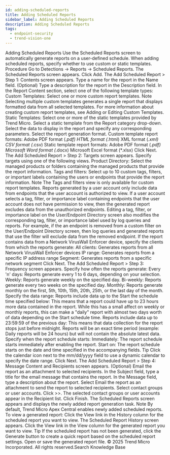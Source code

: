 ```yaml
---
id: adding-scheduled-reports
title: Adding Scheduled Reports
sidebar_label: Adding Scheduled Reports
description: Adding Scheduled Reports
tags:
  - endpoint-security
  - trend-vision-one
---
```


 Adding Scheduled Reports Use the Scheduled Reports screen to automatically generate reports on a user-defined schedule. When adding scheduled reports, specify whether to use custom or static templates. Procedure Go to Detections → Reports → Scheduled Reports. The Scheduled Reports screen appears. Click Add. The Add Scheduled Report > Step 1: Contents screen appears. Type a name for the report in the Name field. (Optional) Type a description for the report in the Description field. In the Report Content section, select one of the following template types: Custom Templates: Select one or more custom report templates. Note Selecting multiple custom templates generates a single report that displays formatted data from all selected templates. For more information about creating custom report templates, see Adding or Editing Custom Templates. Static Templates: Select one or more of the static templates provided by Trend Micro. Select a static template from the Report category drop-down. Select the data to display in the report and specify any corresponding parameters. Select the report generation format. Custom template report formats: Adobe PDF format (*.pdf) HTML format (*.html) XML format (*.xml) CSV format (*.csv) Static template report formats: Adobe PDF format (*.pdf) Microsoft Word format (*.docx) Microsoft Excel format (*.xlsx) Click Next. The Add Scheduled Report > Step 2: Targets screen appears. Specify targets using one of the following views. Product Directory: Select the managed products or folders containing the managed products that provide the report information. Tags and filters: Select up to 10 custom tags, filters, or important labels containing the users or endpoints that provide the report information. Note The Tags and filters view is only available for custom report templates. Reports generated by a user account only include data from endpoints that the user account is authorized to view. If a user account selects a tag, filter, or importance label containing endpoints that the user account does not have permission to view, then the generated report excludes data from the unauthorized endpoints. Editing a tag, filter, or importance label on the User/Endpoint Directory screen also modifies the corresponding tag, filter, or importance label used by log queries and reports. For example, if the an endpoint is removed from a custom filter on the User/Endpoint Directory screen, then log queries and generated reports that use the filter will exclude data from the removed endpoint. If the report contains data from a Network VirusWall Enforcer device, specify the clients from which the reports generate: All clients: Generates reports from all Network VirusWall Enforcer devices IP range: Generates reports from a specific IP address range Segment: Generates reports from a specific network segment Click Next. The Add Scheduled Report > Step 3: Frequency screen appears. Specify how often the reports generate: Every 'n' days: Reports generate every 1 to 6 days, depending on your selection. Weekly: Reports generate weekly on the specified day. Bi-weekly: Reports generate every two weeks on the specified day. Monthly: Reports generate monthly on the first, 5th, 10th, 15th, 20th, 25th, or the last day of the month. Specify the data range: Reports include data up to the Start the schedule time specified below: This means that a report could have up to 23 hours more data contained in the report. While this has a small affect on weekly or monthly reports, this can make a "daily" report with almost two days worth of data depending on the Start schedule time. Reports include data up to 23:59:59 of the previous day: This means that data collection for the report stops just before midnight. Reports will be an exact time period (example: Daily reports will be 24 hours) but will not contain the absolute latest data. Specify when the report schedule starts: Immediately: The report schedule starts immediately after enabling the report. Start on: The report schedule starts on the date and time specified in the accompanying fields. Tip Click the calendar icon next to the mm/dd/yyyy field to use a dynamic calendar to specify the date range. Click Next. The Add Scheduled Report > Step 4: Message Content and Recipients screen appears. (Optional) Email the report as an attachment to selected recipients. In the Subject field, type a title for the email message that contains the report. In the Message field, type a description about the report. Select Email the report as an attachment to send the report to selected recipients. Select contact groups or user accounts. Click >>. The selected contact groups or user accounts appear in the Recipient list. Click Finish. The Scheduled Reports screen appears and displays the newly added report generation task. Note By default, Trend Micro Apex Central enables newly added scheduled reports. To view a generated report: Click the View link in the History column for the scheduled report you want to view. The Scheduled Report History screen appears. Click the View link in the View column for the generated report you want to view. Tip If the scheduled report has not been generated, click the Generate button to create a quick report based on the scheduled report settings. Open or save the generated report file. © 2025 Trend Micro Incorporated. All rights reserved.Search Knowledge Base